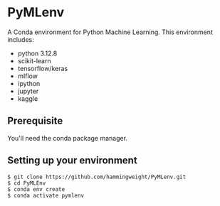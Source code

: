 # PyMLenv
A Conda environment for Python Machine Learning. This environment includes:
 * python 3.12.8
 * scikit-learn
 * tensorflow/keras
 * mlflow
 * ipython
 * jupyter
 * kaggle

## Prerequisite
You'll need the conda package manager.

## Setting up your environment

```
$ git clone https://github.com/hammingweight/PyMLenv.git
$ cd PyMLEnv
$ conda env create
$ conda activate pymlenv
```
 
